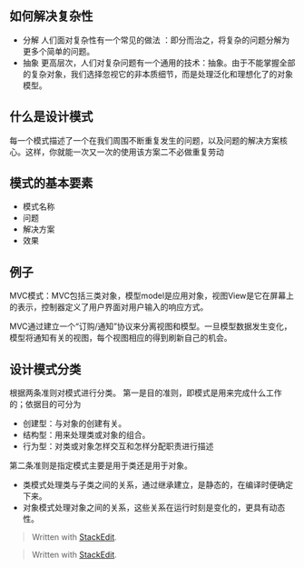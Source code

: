 ## 如何解决复杂性
- 分解
人们面对复杂性有一个常见的做法 ：即分而治之，将复杂的问题分解为更多个简单的问题。
- 抽象
更高层次，人们对复杂问题有一个通用的技术：抽象。由于不能掌握全部的复杂对象，我们选择忽视它的非本质细节，而是处理泛化和理想化了的对象模型。
## 什么是设计模式
每一个模式描述了一个在我们周围不断重复发生的问题，以及问题的解决方案核心。这样，你就能一次又一次的使用该方案二不必做重复劳动

## 模式的基本要素
- 模式名称
- 问题
- 解决方案
- 效果

## 例子
MVC模式：MVC包括三类对象，模型model是应用对象，视图View是它在屏幕上的表示，控制器定义了用户界面对用户输入的响应方式。

MVC通过建立一个“订购/通知”协议来分离视图和模型。一旦模型数据发生变化，模型将通知有关的视图，每个视图相应的得到刷新自己的机会。
## 设计模式分类
根据两条准则对模式进行分类。
第一是目的准则，即模式是用来完成什么工作的；依据目的可分为
- 创建型：与对象的创建有关。
- 结构型：用来处理类或对象的组合。
- 行为型：对类或对象怎样交互和怎样分配职责进行描述

第二条准则是指定模式主要是用于类还是用于对象。
- 类模式处理类与子类之间的关系，通过继承建立，是静态的，在编译时便确定下来。
- 对象模式处理对象之间的关系，这些关系在运行时刻是变化的，更具有动态性。
> Written with [StackEdit](https://stackedit.io/).


> Written with [StackEdit](https://stackedit.io/).
<!--stackedit_data:
eyJoaXN0b3J5IjpbLTk5NjU5ODIxM119
-->